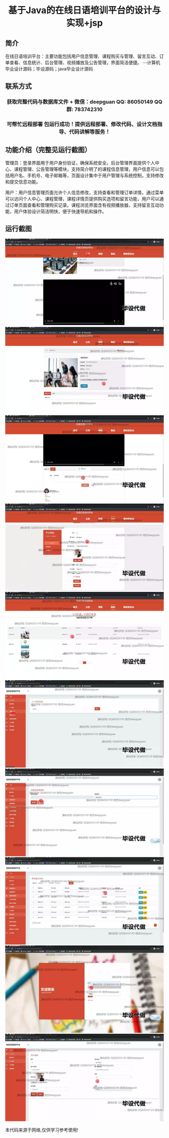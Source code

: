 <p><h1 align="center">基于Java的在线日语培训平台的设计与实现+jsp</h1></p>

## 简介
在线日语培训平台：主要功能包括用户信息管理、课程购买与管理、留言互动、订单查看、信息统计、后台管理、视频播放及公告管理，界面简洁便捷。    --计算机毕业设计源码；毕设源码；java毕业设计源码


## 联系方式
<p><h3 align="center">获取完整代码与数据库文件 + 微信：deepguan QQ: 86050149 QQ群: 783742310</h3></p>
<p><h3 align="center">可帮忙远程部署 包运行成功！提供远程部署、修改代码、设计文档指导、代码讲解等服务！</h3></p>

## 功能介绍（完整见运行截图）
管理员：登录界面用于用户身份验证，确保系统安全。后台管理界面提供个人中心、课程管理、公告管理等模块，支持简介明了的课程信息管理，用户信息可以包括用户名、手机号、电子邮箱等，页面设计集中于用户管理与系统控制，支持修改和提交信息功能。  

用户：用户信息管理页面允许个人信息修改，支持查看和管理订单详情，通过菜单可以访问个人中心、课程管理，课程详情页提供购买选项和留言功能，用户可以通过订单页面查看和管理购买记录。课程浏览界面含有视频播放器，支持留言互动功能，用户体验设计简洁明快，便于快速导航和操作。


## 运行截图
![](img/001.jpg)
![](img/002.jpg)
![](img/003.jpg)
![](img/004.jpg)
![](img/005.jpg)
![](img/006.jpg)
![](img/007.jpg)
![](img/008.jpg)
![](img/009.jpg)
![](img/010.jpg)

<p>本代码来源于网络,仅供学习参考使用!</p>
